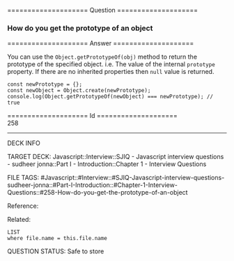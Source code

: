==================== Question ====================  

### How do you get the prototype of an object  

==================== Answer ====================  

You can use the `Object.getPrototypeOf(obj)` method to return the prototype of the specified object. i.e. The value of the internal `prototype` property. If there are no inherited properties then `null` value is returned.

<!-- codeblock-start -->
<pre><code class="hljs language-javascript"><span class="hljs-keyword">const</span> newPrototype = {};
<span class="hljs-keyword">const</span> newObject = <span class="hljs-title class_">Object</span>.<span class="hljs-title function_">create</span>(newPrototype);
<span class="hljs-variable language_">console</span>.<span class="hljs-title function_">log</span>(<span class="hljs-title class_">Object</span>.<span class="hljs-title function_">getPrototypeOf</span>(newObject) === newPrototype); <span class="hljs-comment">// true</span>
</code></pre>
<!-- codeblock-end -->

==================== Id ====================  
258

---

DECK INFO

TARGET DECK: Javascript::Interview::SJIQ - Javascript interview questions - sudheer jonna::Part I - Introduction::Chapter 1 - Interview Questions

FILE TAGS: #Javascript::#Interview::#SJIQ-Javascript-interview-questions-sudheer-jonna::#Part-I-Introduction::#Chapter-1-Interview-Questions::#258-How-do-you-get-the-prototype-of-an-object

Reference:

Related:

```dataview
LIST
where file.name = this.file.name
```

QUESTION STATUS: Safe to store
